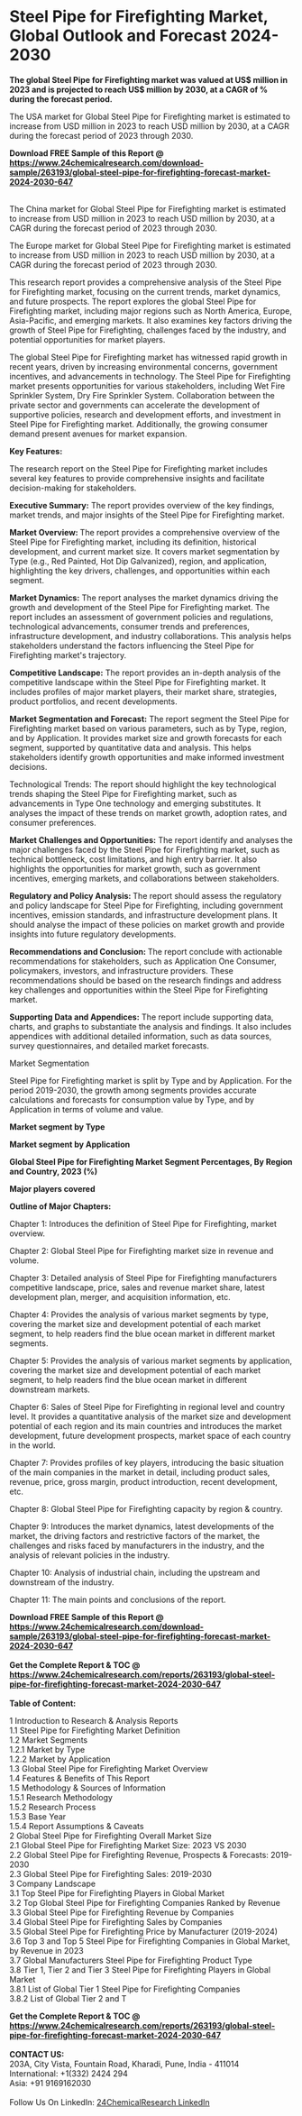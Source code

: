 <h1>Steel Pipe for Firefighting Market, Global Outlook and Forecast 2024-2030</h1><p><strong>The global Steel Pipe for Firefighting market was valued at US$ million in 2023 and is projected to reach US$ million by 2030, at a CAGR of % during the forecast period.</strong></p><p>
</p><p>The USA market for Global Steel Pipe for Firefighting market is estimated to increase from USD million in 2023 to reach USD million by 2030, at a CAGR during the forecast period of 2023 through 2030.</p><div><b>Download FREE Sample of this Report @ 
            <a href="https://www.24chemicalresearch.com/download-sample/263193/global-steel-pipe-for-firefighting-forecast-market-2024-2030-647">
            https://www.24chemicalresearch.com/download-sample/263193/global-steel-pipe-for-firefighting-forecast-market-2024-2030-647</a></b></div><br><p>
</p><p>The China market for Global Steel Pipe for Firefighting market is estimated to increase from USD million in 2023 to reach USD million by 2030, at a CAGR during the forecast period of 2023 through 2030.</p><p>
</p><p>The Europe market for Global Steel Pipe for Firefighting market is estimated to increase from USD million in 2023 to reach USD million by 2030, at a CAGR during the forecast period of 2023 through 2030.</p><p>
</p><p>This research report provides a comprehensive analysis of the Steel Pipe for Firefighting market, focusing on the current trends, market dynamics, and future prospects. The report explores the global Steel Pipe for Firefighting market, including major regions such as North America, Europe, Asia-Pacific, and emerging markets. It also examines key factors driving the growth of Steel Pipe for Firefighting, challenges faced by the industry, and potential opportunities for market players.</p><p>
The global Steel Pipe for Firefighting market has witnessed rapid growth in recent years, driven by increasing environmental concerns, government incentives, and advancements in technology. The Steel Pipe for Firefighting market presents opportunities for various stakeholders, including Wet Fire Sprinkler System, Dry Fire Sprinkler System. Collaboration between the private sector and governments can accelerate the development of supportive policies, research and development efforts, and investment in Steel Pipe for Firefighting market. Additionally, the growing consumer demand present avenues for market expansion.</p><p>
<strong>Key Features:</strong></p><p>
The research report on the Steel Pipe for Firefighting market includes several key features to provide comprehensive insights and facilitate decision-making for stakeholders.</p><p>
<strong>Executive Summary:</strong> The report provides overview of the key findings, market trends, and major insights of the Steel Pipe for Firefighting market.</p><p>
<strong>Market Overview: </strong>The report provides a comprehensive overview of the Steel Pipe for Firefighting market, including its definition, historical development, and current market size. It covers market segmentation by Type (e.g., Red Painted, Hot Dip Galvanized), region, and application, highlighting the key drivers, challenges, and opportunities within each segment.</p><p>
<strong>Market Dynamics:</strong> The report analyses the market dynamics driving the growth and development of the Steel Pipe for Firefighting market. The report includes an assessment of government policies and regulations, technological advancements, consumer trends and preferences, infrastructure development, and industry collaborations. This analysis helps stakeholders understand the factors influencing the Steel Pipe for Firefighting market's trajectory.</p><p>
<strong>Competitive Landscape:</strong> The report provides an in-depth analysis of the competitive landscape within the Steel Pipe for Firefighting market. It includes profiles of major market players, their market share, strategies, product portfolios, and recent developments.</p><p>
<strong>Market Segmentation and Forecast:</strong> The report segment the Steel Pipe for Firefighting market based on various parameters, such as by Type, region, and by Application. It provides market size and growth forecasts for each segment, supported by quantitative data and analysis. This helps stakeholders identify growth opportunities and make informed investment decisions.</p><p>
Technological Trends: The report should highlight the key technological trends shaping the Steel Pipe for Firefighting market, such as advancements in Type One technology and emerging substitutes. It analyses the impact of these trends on market growth, adoption rates, and consumer preferences.</p><p>
<strong>Market Challenges and Opportunities:</strong> The report identify and analyses the major challenges faced by the Steel Pipe for Firefighting market, such as technical bottleneck, cost limitations, and high entry barrier. It also highlights the opportunities for market growth, such as government incentives, emerging markets, and collaborations between stakeholders.</p><p>
<strong>Regulatory and Policy Analysis: </strong>The report should assess the regulatory and policy landscape for Steel Pipe for Firefighting, including government incentives, emission standards, and infrastructure development plans. It should analyse the impact of these policies on market growth and provide insights into future regulatory developments.</p><p>
<strong>Recommendations and Conclusion: </strong>The report conclude with actionable recommendations for stakeholders, such as Application One Consumer, policymakers, investors, and infrastructure providers. These recommendations should be based on the research findings and address key challenges and opportunities within the Steel Pipe for Firefighting market.</p><p>
<strong>Supporting Data and Appendices:</strong> The report include supporting data, charts, and graphs to substantiate the analysis and findings. It also includes appendices with additional detailed information, such as data sources, survey questionnaires, and detailed market forecasts.</p><p>
Market Segmentation</p><p>
Steel Pipe for Firefighting market is split by Type and by Application. For the period 2019-2030, the growth among segments provides accurate calculations and forecasts for consumption value by Type, and by Application in terms of volume and value.</p><p>
<strong>Market segment by Type</strong></p><p>
</p><p>
<strong>Market segment by Application</strong></p><p>
</p><p>
<strong>Global Steel Pipe for Firefighting Market Segment Percentages, By Region and Country, 2023 (%)</strong></p><p>
</p><p>
<strong>Major players covered</strong></p><p>
</p><p>
</p><p><strong>Outline of Major Chapters:</strong></p><p>
Chapter 1: Introduces the definition of Steel Pipe for Firefighting, market overview.</p><p>
Chapter 2: Global Steel Pipe for Firefighting market size in revenue and volume.</p><p>
Chapter 3: Detailed analysis of Steel Pipe for Firefighting manufacturers competitive landscape, price, sales and revenue market share, latest development plan, merger, and acquisition information, etc.</p><p>
Chapter 4: Provides the analysis of various market segments by type, covering the market size and development potential of each market segment, to help readers find the blue ocean market in different market segments.</p><p>
Chapter 5: Provides the analysis of various market segments by application, covering the market size and development potential of each market segment, to help readers find the blue ocean market in different downstream markets.</p><p>
Chapter 6: Sales of Steel Pipe for Firefighting in regional level and country level. It provides a quantitative analysis of the market size and development potential of each region and its main countries and introduces the market development, future development prospects, market space of each country in the world.</p><p>
Chapter 7: Provides profiles of key players, introducing the basic situation of the main companies in the market in detail, including product sales, revenue, price, gross margin, product introduction, recent development, etc.</p><p>
Chapter 8: Global Steel Pipe for Firefighting capacity by region &amp; country.</p><p>
Chapter 9: Introduces the market dynamics, latest developments of the market, the driving factors and restrictive factors of the market, the challenges and risks faced by manufacturers in the industry, and the analysis of relevant policies in the industry.</p><p>
Chapter 10: Analysis of industrial chain, including the upstream and downstream of the industry.</p><p>
Chapter 11: The main points and conclusions of the report.</p><div><b>Download FREE Sample of this Report @ 
            <a href="https://www.24chemicalresearch.com/download-sample/263193/global-steel-pipe-for-firefighting-forecast-market-2024-2030-647">
            https://www.24chemicalresearch.com/download-sample/263193/global-steel-pipe-for-firefighting-forecast-market-2024-2030-647</a></b></div><br><div><b>Get the Complete Report & TOC @ 
            <a href="https://www.24chemicalresearch.com/reports/263193/global-steel-pipe-for-firefighting-forecast-market-2024-2030-647">
            https://www.24chemicalresearch.com/reports/263193/global-steel-pipe-for-firefighting-forecast-market-2024-2030-647</a></b></div><br>
            <b>Table of Content:</b><p>1 Introduction to Research & Analysis Reports<br />
    1.1 Steel Pipe for Firefighting Market Definition<br />
    1.2 Market Segments<br />
        1.2.1 Market by Type<br />
        1.2.2 Market by Application<br />
    1.3 Global Steel Pipe for Firefighting Market Overview<br />
    1.4 Features & Benefits of This Report<br />
    1.5 Methodology & Sources of Information<br />
        1.5.1 Research Methodology<br />
        1.5.2 Research Process<br />
        1.5.3 Base Year<br />
        1.5.4 Report Assumptions & Caveats<br />
2 Global Steel Pipe for Firefighting Overall Market Size<br />
    2.1 Global Steel Pipe for Firefighting Market Size: 2023 VS 2030<br />
    2.2 Global Steel Pipe for Firefighting Revenue, Prospects & Forecasts: 2019-2030<br />
    2.3 Global Steel Pipe for Firefighting Sales: 2019-2030<br />
3 Company Landscape<br />
    3.1 Top Steel Pipe for Firefighting Players in Global Market<br />
    3.2 Top Global Steel Pipe for Firefighting Companies Ranked by Revenue<br />
    3.3 Global Steel Pipe for Firefighting Revenue by Companies<br />
    3.4 Global Steel Pipe for Firefighting Sales by Companies<br />
    3.5 Global Steel Pipe for Firefighting Price by Manufacturer (2019-2024)<br />
    3.6 Top 3 and Top 5 Steel Pipe for Firefighting Companies in Global Market, by Revenue in 2023<br />
    3.7 Global Manufacturers Steel Pipe for Firefighting Product Type<br />
    3.8 Tier 1, Tier 2 and Tier 3 Steel Pipe for Firefighting Players in Global Market<br />
        3.8.1 List of Global Tier 1 Steel Pipe for Firefighting Companies<br />
        3.8.2 List of Global Tier 2 and T</p><div><b>Get the Complete Report & TOC @ 
            <a href="https://www.24chemicalresearch.com/reports/263193/global-steel-pipe-for-firefighting-forecast-market-2024-2030-647">
            https://www.24chemicalresearch.com/reports/263193/global-steel-pipe-for-firefighting-forecast-market-2024-2030-647</a></b></div><br><b>CONTACT US:</b><br>
            203A, City Vista, Fountain Road, Kharadi, Pune, India - 411014<br>
            International: +1(332) 2424 294<br>
            Asia: +91 9169162030 <br><br>
            Follow Us On LinkedIn: <a href="https://www.linkedin.com/company/24chemicalresearch/">24ChemicalResearch LinkedIn</a>